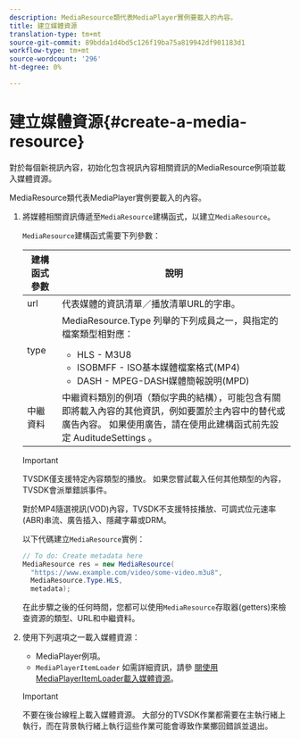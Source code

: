 ```yaml
---
description: MediaResource類代表MediaPlayer實例要載入的內容。
title: 建立媒體資源
translation-type: tm+mt
source-git-commit: 89bdda1d4bd5c126f19ba75a819942df901183d1
workflow-type: tm+mt
source-wordcount: '296'
ht-degree: 0%

---
```



# 建立媒體資源{#create-a-media-resource}

對於每個新視訊內容，初始化包含視訊內容相關資訊的MediaResource例項並載入媒體資源。

MediaResource類代表MediaPlayer實例要載入的內容。

1. 將媒體相關資訊傳遞至`MediaResource`建構函式，以建立`MediaResource`。

   `MediaResource`建構函式需要下列參數：

   <table id="table_22886D6770FB45E99D35D0B90E6CC302">
      <thead>
      <tr>
      <th colname="col1" class="entry"> 建構函式參數 </th>
      <th colname="col2" class="entry"> 說明 </th>
      </tr>
      </thead>
      <tbody>
      <tr>
      <td colname="col1"> <span class="codeph"> url  </span> </td>
      <td colname="col2"> 代表媒體的資訊清單／播放清單URL的字串。 </td>
      </tr>
      <tr>
      <td colname="col1"> <span class="codeph"> type  </span> </td>
      <td colname="col2"> <span class="codeph"> MediaResource.Type </span>列舉的下列成員之一，與指定的檔案類型相對應：
      <ul id="ul_C286ED3C31364B858A1C9AF3356E9282">
      <li id="li_25B24EF76D8849DE8764539F25E435FA"> <span class="codeph"> HLS  </span> - M3U8 </li>
      <li id="li_1344A41B434D49229E392F1AAF9ECA81"> <span class="codeph"> ISOBMFF  </span> - ISO基本媒體檔案格式(MP4) </li>
      <li id="li_92392073B7334916B06B16570C51AC91"> <span class="codeph"> DASH  </span> - MPEG-DASH媒體簡報說明(MPD) </li>
      </ul> </td>
      </tr>
      <tr>
      <td colname="col1"> <span class="codeph"> 中繼資料  </span> </td>
      <td colname="col2"> <span class="codeph">中繼資料</span>類別的例項（類似字典的結構），可能包含有關即將載入內容的其他資訊，例如要置於主內容中的替代或廣告內容。 如果使用廣告，請在使用此建構函式前先設定<span class="codeph"> AuditudeSettings </span>。 </td>
      </tr>
      </tbody>
   </table>

   >[!IMPORTANT]
   >
   >TVSDK僅支援特定內容類型的播放。 如果您嘗試載入任何其他類型的內容，TVSDK會派單錯誤事件。
   >
   >對於MP4隨選視訊(VOD)內容，TVSDK不支援特技播放、可調式位元速率(ABR)串流、廣告插入、隱藏字幕或DRM。

   以下代碼建立`MediaResource`實例：

   ```java
   // To do: Create metadata here
   MediaResource res = new MediaResource(
     "https://www.example.com/video/some-video.m3u8",
     MediaResource.Type.HLS,
     metadata);
   ```

   在此步驟之後的任何時間，您都可以使用`MediaResource`存取器(getters)來檢查資源的類型、URL和中繼資料。

1. 使用下列選項之一載入媒體資源：

   * MediaPlayer例項。
   * `MediaPlayerItemLoader` 如需詳細資訊，請參 [閱使用MediaPlayerItemLoader載入媒體資源](../../../tvsdk-2.7-for-android/content-playback-options/mediaplayer-initialize-for-video/t-psdk-android-2.7-media-resource-load-using-mediaplayeritemloader.md)。

   >[!IMPORTANT]
   >
   >不要在後台線程上載入媒體資源。 大部分的TVSDK作業都需要在主執行緒上執行，而在背景執行緒上執行這些作業可能會導致作業擲回錯誤並退出。
